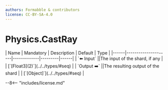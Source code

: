 ```yaml
---
authors: Formabble & contributors
license: CC-BY-SA-4.0
---
```



# Physics.CastRay

<div class="sh-parameters" markdown="1">
| Name | Mandatory | Description | Default | Type |
|------|---------------------|-------------|---------|------|
| `⬅️ Input` ||The input of the shard, if any | | [`[Float3](2)`](../../types/#seq) |
| `Output ➡️` ||The resulting output of the shard | | [`[Object]`](../../types/#seq) |

</div>



--8<-- "includes/license.md"


